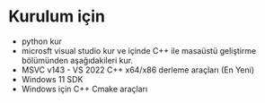 # Kurulum için

- python kur
- microsft visual studio kur ve içinde C++ ile masaüstü geliştirme bölümünden aşağıdakileri kur.
 - MSVC v143 - VS 2022 C++ x64/x86 derleme araçları (En Yeni)
 - Windows 11 SDK
 - Windows için C++ Cmake araçları